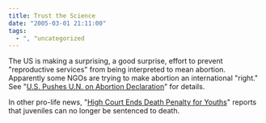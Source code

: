 ```yaml
---
title: Trust the Science
date: "2005-03-01 21:11:00"
tags:
  - ", "uncategorized
---
```

<p> The US is making a surprising, a good surprise,
effort to prevent "reproductive services" from being
interpreted to mean abortion.  Apparently some NGOs
are trying to make abortion an international "right." See "<a href="http://news.findlaw.com/ap_stories/other/1110/3-1-2005/20050301004507_5.html">U.S.
Pushes U.N. on Abortion Declaration</a>" for details.</p>

<p>In other pro-life news, "<a href="http://news.findlaw.com/ap_stories/a/w/1154/3-1-2005/20050301073004_08.html"
>High Court Ends Death Penalty for Youths</a>" reports that juveniles
can no longer be sentenced to death.</p>

